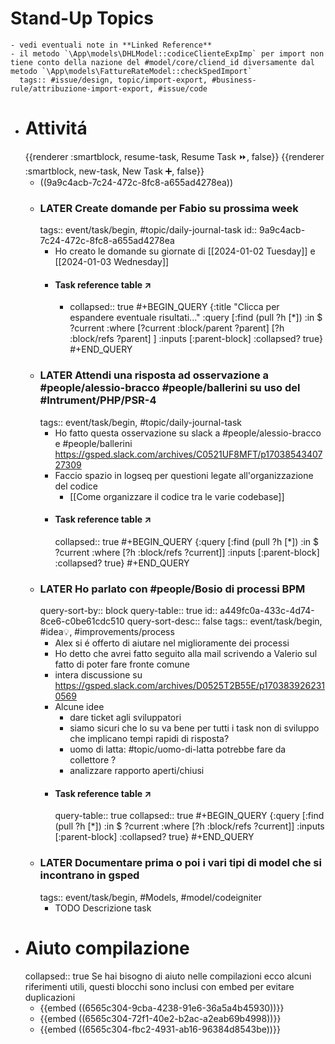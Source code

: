 # Stand-Up Topics
	- vedi eventuali note in **Linked Reference**
	- il metodo `\App\models\DHLModel::codiceClienteExpImp` per import non tiene conto della nazione del #model/core/cliend_id diversamente dal metodo `\App\models\FattureRateModel::checkSpedImport`
	  tags:: #issue/design, topic/import-export, #business-rule/attribuzione-import-export, #issue/code
- # Attivitá
  {{renderer :smartblock, resume-task, Resume Task ⏩️, false}} {{renderer :smartblock, new-task, New Task ➕, false}}
	- ((9a9c4acb-7c24-472c-8fc8-a655ad4278ea))
	- ### LATER Create domande per Fabio su prossima week
	  tags:: event/task/begin, #topic/daily-journal-task
	  id:: 9a9c4acb-7c24-472c-8fc8-a655ad4278ea
		- Ho creato le domande su giornate di [[2024-01-02 Tuesday]] e [[2024-01-03 Wednesday]]
		- #### Task reference table ↗️
			- collapsed:: true
			  #+BEGIN_QUERY
			  {:title "Clicca per espandere eventuale risultati..." :query [:find (pull ?h [*])
			        :in $ ?current
			        :where
			        [?current :block/parent ?parent]
			        [?h :block/refs ?parent]
			  ]
			  :inputs [:parent-block]
			  :collapsed? true}
			  #+END_QUERY
	- ### LATER Attendi una risposta ad osservazione a #people/alessio-bracco #people/ballerini su uso del #Intrument/PHP/PSR-4
	  tags:: event/task/begin, #topic/daily-journal-task
		- Ho fatto questa osservazione su slack a #people/alessio-bracco e #people/ballerini https://gsped.slack.com/archives/C0521UF8MFT/p1703854340727309
		- Faccio spazio in logseq per questioni legate all'organizzazione del codice
			- [[Come organizzare il codice tra le varie codebase]]
		- #### Task reference table ↗️
		  collapsed:: true
		  #+BEGIN_QUERY
		  {:query [:find (pull ?h [*])
		        :in $ ?current
		        :where
		        [?h :block/refs ?current]]
		  :inputs [:parent-block]
		  :collapsed? true}
		  #+END_QUERY
	- ### LATER Ho parlato con #people/Bosio di processi BPM
	  query-sort-by:: block
	  query-table:: true
	  id:: a449fc0a-433c-4d74-8ce6-c0be61cdc510
	  query-sort-desc:: false
	  tags:: event/task/begin, #idea💡, #improvements/process
		- Alex si é offerto di aiutare nel miglioramente dei processi
		- Ho detto che avrei fatto seguito alla mail scrivendo a Valerio sul fatto di poter fare fronte comune
		- intera discussione su https://gsped.slack.com/archives/D0525T2B55E/p1703839262310569
		- Alcune idee
			- dare ticket agli sviluppatori
			- siamo sicuri che lo su va bene per tutti i task non di sviluppo che implicano tempi rapidi di risposta?
			- uomo di latta: #topic/uomo-di-latta potrebbe fare da collettore ?
			- analizzare rapporto aperti/chiusi
		- #### Task reference table ↗️
		  query-table:: true
		  collapsed:: true
		  #+BEGIN_QUERY
		  {:query [:find (pull ?h [*])
		            :in $ ?current
		            :where
		            [?h :block/refs ?current]]
		    :inputs [:parent-block]
		    :collapsed? true}
		  #+END_QUERY
	- ### LATER Documentare prima o poi i vari tipi di model che si incontrano in gsped
	  tags:: event/task/begin, #Models, #model/codeigniter
		- TODO Descrizione task
- # Aiuto compilazione
  collapsed:: true
  Se hai bisogno di aiuto nelle compilazioni ecco alcuni riferimenti utili, questi blocchi sono inclusi con embed per evitare duplicazioni
	- {{embed ((6565c304-9cba-4238-91e6-36a5a4b45930))}}
	- {{embed ((6565c304-72f1-40e2-b2ac-a2eab69b4998))}}
	- {{embed ((6565c304-fbc2-4931-ab16-96384d8543be))}}